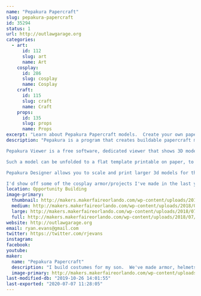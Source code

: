 ```yaml
---
name: "Pepakura Papercraft"
slug: pepakura-papercraft
id: 35294
status: 1
url: http://outlawgarage.org
categories:
  - art:
      id: 112
      slug: art
      name: Art
    cosplay:
      id: 286
      slug: cosplay
      name: Cosplay
    craft:
      id: 115
      slug: craft
      name: Craft
    props:
      id: 135
      slug: props
      name: Props
excerpt: "Learn about Pepakura Papercraft models.  Create your own papercraft on printed cardstock."
description: "Pepakura is a program that creates buildable papercraft models.

Pepakura Viewer is a free software, dedicated viewer that shows 3D models and patterns for papercraft created by other people in Pepakura Designer from Tamasoft.

Such a model can be unfolded to a flat template printable on paper, to be cut afterwards, folded and glued together. There are many features in the Viewer to help you show and print your creations and construct paper models.

Pepakura Designer allows you to scale and print larger 3d models for things such as helmets, armor, etc.

I'd show off some of the cosplay armor/projects I've made in the last year or two as well."
location: Opportunity Building
image-primary:
  thumbnail: http://makers.makerfaireorlando.com/wp-content/uploads/2018/07/makerfaire-wh40k-1-150x150.jpg
  medium: http://makers.makerfaireorlando.com/wp-content/uploads/2018/07/makerfaire-wh40k-1-225x300.jpg
  large: http://makers.makerfaireorlando.com/wp-content/uploads/2018/07/makerfaire-wh40k-1-768x1024.jpg
  full: http://makers.makerfaireorlando.com/wp-content/uploads/2018/07/makerfaire-wh40k-1.jpg
website: http://outlawgarage.org
email: ryan.evans@gmail.com
twitter: https://twitter.com/rjevans
instagram: 
facebook: 
youtube: 
maker:
  name: "Pepakura Papercraft"
  description: "I build costumes for my son.  We've made armor, helmets, tabards etc, mainly on my kitchen table with a hot glue gun."
  image-primary: http://makers.makerfaireorlando.com/wp-content/uploads/2015/06/IMG_0185-1024x768.jpg
last-modified-db: "2019-10-26 14:01:55"
last-exported: "2020-07-07 11:28:05"
---
```


